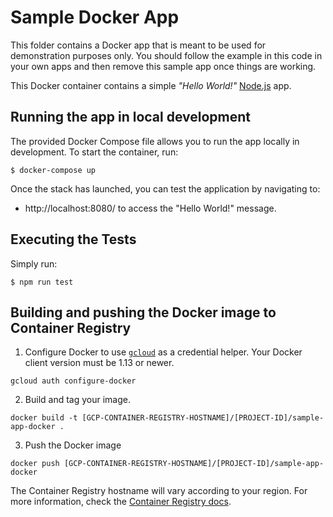 # Sample Docker App

This folder contains a Docker app that is meant to be used for demonstration
purposes only. You should follow the example in this code in your own apps and
then remove this sample app once things are working.

This Docker container contains a simple _"Hello World!"_ [Node.js][node_js] app.

## Running the app in local development

The provided Docker Compose file allows you to run the app locally in development. To start the container, run:

```
$ docker-compose up
```

Once the stack has launched, you can test the application by navigating to:

- http://localhost:8080/ to access the "Hello World!" message.

## Executing the Tests

Simply run:

```
$ npm run test
```

## Building and pushing the Docker image to Container Registry

1. Configure Docker to use [`gcloud`][gcloud_install_docs] as a credential helper.
   Your Docker client version must be 1.13 or newer.

```
gcloud auth configure-docker
```

2. Build and tag your image.

```
docker build -t [GCP-CONTAINER-REGISTRY-HOSTNAME]/[PROJECT-ID]/sample-app-docker .
```

3. Push the Docker image

```
docker push [GCP-CONTAINER-REGISTRY-HOSTNAME]/[PROJECT-ID]/sample-app-docker
```

The Container Registry hostname will vary according to your region. For more
information, check the [Container Registry docs][cr_docs].

[gcloud_install_docs]: https://cloud.google.com/sdk/docs/
[node_js]: https://nodejs.org
[cr_docs]: https://cloud.google.com/container-registry/docs/pushing-and-pulling
